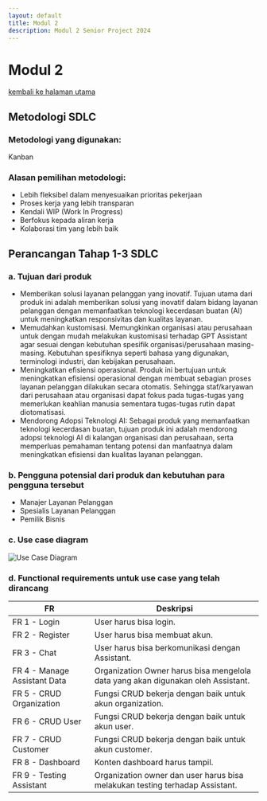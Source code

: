 ```yaml
---
layout: default
title: Modul 2
description: Modul 2 Senior Project 2024
---
```


# **Modul 2**
[kembali ke halaman utama](./)

## **Metodologi SDLC**

### **Metodologi yang digunakan:**
Kanban

### **Alasan pemilihan metodologi:**
- Lebih fleksibel dalam menyesuaikan prioritas pekerjaan
- Proses kerja yang lebih transparan
- Kendali WIP (Work In Progress)
- Berfokus kepada aliran kerja 
- Kolaborasi tim yang lebih baik

## **Perancangan Tahap 1-3 SDLC**

### **a. Tujuan dari produk**
- Memberikan solusi layanan pelanggan yang inovatif. Tujuan utama dari produk ini adalah memberikan solusi yang inovatif dalam bidang layanan pelanggan dengan memanfaatkan teknologi kecerdasan buatan (AI) untuk meningkatkan responsivitas dan kualitas layanan.
- Memudahkan kustomisasi. Memungkinkan organisasi atau perusahaan untuk dengan mudah melakukan kustomisasi terhadap GPT Assistant agar sesuai dengan kebutuhan spesifik organisasi/perusahaan masing-masing. Kebutuhan spesifiknya seperti bahasa yang digunakan, terminologi industri, dan kebijakan perusahaan.
- Meningkatkan efisiensi operasional. Produk ini bertujuan untuk meningkatkan efisiensi operasional dengan membuat sebagian proses layanan pelanggan dilakukan secara otomatis. Sehingga staf/karyawan dari perusahaan atau organisasi dapat fokus pada tugas-tugas yang memerlukan keahlian manusia sementara tugas-tugas rutin dapat diotomatisasi.
- Mendorong Adopsi Teknologi AI: Sebagai produk yang memanfaatkan teknologi kecerdasan buatan, tujuan produk ini adalah mendorong adopsi teknologi AI di kalangan organisasi dan perusahaan, serta memperluas pemahaman tentang potensi dan manfaatnya dalam meningkatkan efisiensi dan kualitas layanan pelanggan.

### **b. Pengguna potensial dari produk dan kebutuhan para pengguna tersebut**
- Manajer Layanan Pelanggan
- Spesialis Layanan Pelanggan
- Pemilik Bisnis

### **c. Use case diagram**
![Use Case Diagram](https://github.com/ahmadzaki2975/CustomerServiceSentinel/assets/91113046/f2e82445-ada3-4432-aa4f-de6cdfc67e7d)

### **d. Functional requirements untuk use case yang telah dirancang**
| FR | Deskripsi |
|-|-|
| FR 1 - Login | User harus bisa login. |
| FR 2 - Register | User harus bisa membuat akun. |
| FR 3 - Chat | User harus bisa berkomunikasi dengan Assistant. |
| FR 4 - Manage Assistant Data | Organization Owner harus bisa mengelola data yang akan digunakan oleh Assistant. |
| FR 5 - CRUD Organization | Fungsi CRUD bekerja dengan baik untuk akun organization. |
| FR 6 - CRUD User | Fungsi CRUD bekerja dengan baik untuk akun user. |
| FR 7 - CRUD Customer | Fungsi CRUD bekerja dengan baik untuk akun customer. |
| FR 8 - Dashboard | Konten dashboard harus tampil. |
| FR 9 - Testing Assistant | Organization owner dan user harus bisa melakukan testing terhadap Assistant. |